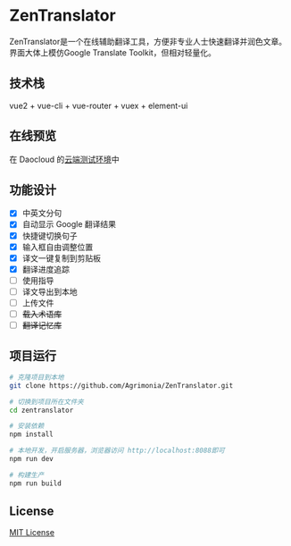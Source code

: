 # ZenTranslator

ZenTranslator是一个在线辅助翻译工具，方便非专业人士快速翻译并润色文章。界面大体上模仿Google Translate Toolkit，但相对轻量化。

## 技术栈
vue2 + vue-cli + vue-router + vuex + element-ui

## 在线预览
在 Daocloud 的[云端测试环境](http://agrimonia-zentranslator.daoapp.io/)中

## 功能设计
- [x] 中英文分句
- [x] 自动显示 Google 翻译结果
- [x] 快捷键切换句子
- [x] 输入框自由调整位置
- [x] 译文一键复制到剪贴板
- [x] 翻译进度追踪
- [ ] 使用指导
- [ ] 译文导出到本地
- [ ] 上传文件
- [ ] ~~载入术语库~~
- [ ] ~~翻译记忆库~~

## 项目运行
```bash
# 克隆项目到本地
git clone https://github.com/Agrimonia/ZenTranslator.git

# 切换到项目所在文件夹
cd zentranslator

# 安装依赖
npm install

# 本地开发，开启服务器，浏览器访问 http://localhost:8088即可
npm run dev

# 构建生产
npm run build
```
## License
[MIT License](http://opensource.org/licenses/MIT)
